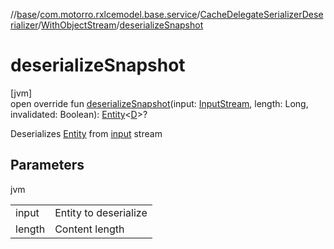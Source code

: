 //[base](../../../../index.md)/[com.motorro.rxlcemodel.base.service](../../index.md)/[CacheDelegateSerializerDeserializer](../index.md)/[WithObjectStream](index.md)/[deserializeSnapshot](deserialize-snapshot.md)

# deserializeSnapshot

[jvm]\
open override fun [deserializeSnapshot](deserialize-snapshot.md)(input: [InputStream](https://docs.oracle.com/javase/8/docs/api/java/io/InputStream.html), length: Long, invalidated: Boolean): [Entity](../../../com.motorro.rxlcemodel.base.entity/-entity/index.md)&lt;[D](index.md)&gt;?

Deserializes [Entity](../../../com.motorro.rxlcemodel.base.entity/-entity/index.md) from [input](deserialize-snapshot.md) stream

## Parameters

jvm

| | |
|---|---|
| input | Entity to deserialize |
| length | Content length |
